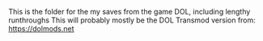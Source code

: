 This is the folder for the my saves from the game DOL, including lengthy runthroughs 
This will probably mostly be the DOL Transmod version from:
https://dolmods.net
